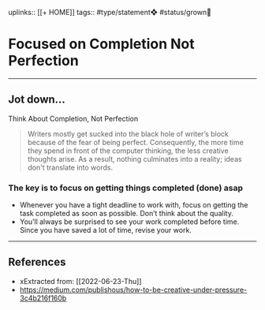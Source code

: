 uplinks:: [[+ HOME]]
tags:: #type/statement❖ #status/grown🌳 

# Focused on Completion Not Perfection
---
## Jot down...

Think About Completion, Not Perfection

> Writers mostly get sucked into the black hole of writer’s block because of the fear of being perfect. Consequently, the more time they spend in front of the computer thinking, the less creative thoughts arise. As a result, nothing culminates into a reality; ideas don't translate into words.

### The key is to focus on getting things completed (done) asap
- Whenever you have a tight deadline to work with, focus on getting the task completed as soon as possible. Don’t think about the quality. 
- You’ll always be surprised to see your work completed before time. Since you have saved a lot of time, revise your work.

---
## References
- xExtracted from: [[2022-06-23-Thu]]
- https://medium.com/publishous/how-to-be-creative-under-pressure-3c4b216f160b